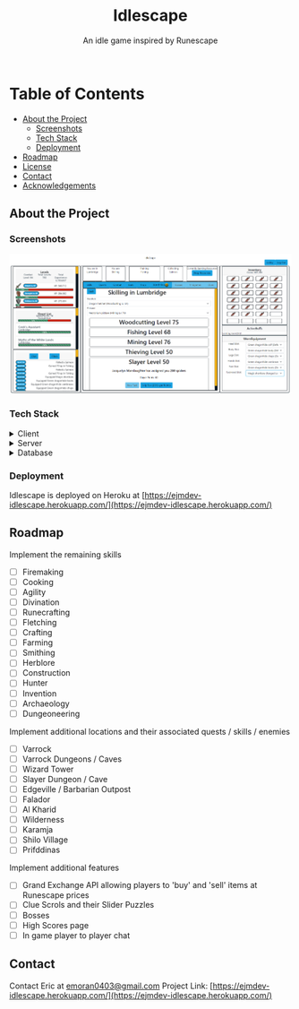 <div align="center">
  <h1>Idlescape</h1>
  <p>
    An idle game inspired by Runescape 
  </p>
</div>

<br />

<!-- Table of Contents -->

# Table of Contents

- [About the Project](#about-the-project)
  - [Screenshots](#screenshots)
  - [Tech Stack](#tech-stack)
  - [Deployment](#deployment)
- [Roadmap](#roadmap)
- [License](#license)
- [Contact](#contact)
- [Acknowledgements](#acknowledgements)

<!-- About the Project -->

## About the Project

<!-- Screenshots -->

### Screenshots

<div align="center"> 
  <img src="public\Assets\IdleScape.PNG" alt="screenshot" />
</div>

<!-- TechStack -->

### Tech Stack

<details>
  <summary>Client</summary>
  <ul>
    <li><a href="https://www.typescriptlang.org/">Typescript</a></li>
    <li><a href="https://reactjs.org/">React</a></li>
    <li><a href="https://redux-toolkit.js.org/">Redux Toolkit</a></li>
    
  </ul>
</details>

<details>
  <summary>Server</summary>
  <ul>
    <li><a href="https://www.typescriptlang.org/">Typescript</a></li>
    <li><a href="https://expressjs.com/">Express</a></li>
    <li><a href="https://nodejs.org/en/">Node</a></li>
  </ul>
</details>

<details>
<summary>Database</summary>
  <ul>
    <li><a href="https://www.mongodb.com/">MongoDB</a></li>
  </ul>
</details>

<!-- Features -->

<!-- ### Features

- Live saving to local storage, with player data backed up to the database every 5 minutes.
- Feature 2
- Feature 3 -->

<!-- Deployment -->

### Deployment

Idlescape is deployed on Heroku at [https://ejmdev-idlescape.herokuapp.com/](https://ejmdev-idlescape.herokuapp.com/)

<!-- Roadmap -->

## Roadmap

Implement the remaining skills

- [ ] Firemaking
- [ ] Cooking
- [ ] Agility
- [ ] Divination
- [ ] Runecrafting
- [ ] Fletching
- [ ] Crafting
- [ ] Farming
- [ ] Smithing
- [ ] Herblore
- [ ] Construction
- [ ] Hunter
- [ ] Invention
- [ ] Archaeology
- [ ] Dungeoneering

Implement additional locations and their associated quests / skills / enemies

- [ ] Varrock
- [ ] Varrock Dungeons / Caves
- [ ] Wizard Tower
- [ ] Slayer Dungeon / Cave
- [ ] Edgeville / Barbarian Outpost
- [ ] Falador
- [ ] Al Kharid
- [ ] Wilderness
- [ ] Karamja
- [ ] Shilo Village
- [ ] Prifddinas

Implement additional features

- [ ] Grand Exchange API allowing players to 'buy' and 'sell' items at Runescape prices
- [ ] Clue Scrols and their Slider Puzzles
- [ ] Bosses
- [ ] High Scores page
- [ ] In game player to player chat

<!-- Contact -->

## Contact

Contact Eric at emoran0403@gmail.com
Project Link: [https://ejmdev-idlescape.herokuapp.com/](https://ejmdev-idlescape.herokuapp.com/)
